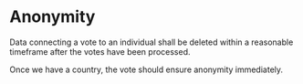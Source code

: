 # Anonymity

Data connecting a vote to an individual shall be deleted within a reasonable timeframe after the votes have been processed.

Once we have a country, the vote should ensure anonymity immediately.

